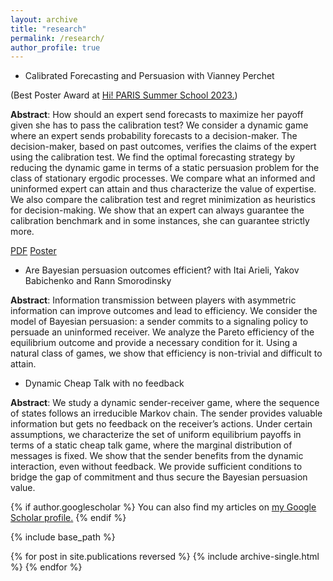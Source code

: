 ```yaml
---
layout: archive
title: "research"
permalink: /research/
author_profile: true
---
```



- Calibrated Forecasting and Persuasion with Vianney Perchet

(Best Poster Award at <u><a href="https://summerschool.hi-paris.fr">Hi! PARIS Summer School 2023</a>.</u>)






**Abstract**:  How should an expert send forecasts to maximize her payoff given she has to pass the calibration test? We consider a dynamic game where an expert sends probability forecasts to a decision-maker. The decision-maker, based on  past outcomes, verifies the claims of the expert using the calibration test.  We find the optimal forecasting strategy by reducing the dynamic  game in terms of a static persuasion problem for the class of stationary ergodic processes.   We compare what an informed and uninformed expert can attain and thus characterize the value of expertise. We also compare the calibration test and regret minimization as heuristics for decision-making. We show that an expert can always guarantee the calibration benchmark and in some instances, she can guarantee strictly more.

<div class="button-container">
  <a href="https://atulya-jain.github.io/files/calibration.pdf" download class="button">PDF</a>
  <a href="https://atulya-jain.github.io/files/poster-calibration.pdf" download class="button">Poster</a>
</div>



- Are Bayesian persuasion outcomes efficient? with Itai Arieli, Yakov Babichenko and Rann Smorodinsky

**Abstract**:  Information transmission between players with asymmetric information can improve outcomes and lead to  efficiency. We consider the model of Bayesian persuasion: a sender commits to a signaling policy to persuade an uninformed receiver. We analyze the Pareto efficiency of the equilibrium outcome and provide a necessary condition for it.  Using a natural class of games, we show that  efficiency   is non-trivial and  difficult to attain.


- Dynamic Cheap Talk with no feedback


**Abstract**: We study a dynamic sender-receiver game, where the sequence of states follows an irreducible Markov chain. The sender provides valuable information but gets no feedback on the receiver’s actions. Under certain assumptions, we characterize the set of uniform equilibrium payoffs in terms of a static cheap talk game, where the marginal distribution of messages is fixed. We show that the sender benefits from the dynamic interaction, even without feedback. We provide sufficient conditions to bridge the gap of commitment and thus secure the Bayesian persuasion value.



{% if author.googlescholar %}
  You can also find my articles on <u><a href="{{author.googlescholar}}">my Google Scholar profile</a>.</u>
{% endif %}

{% include base_path %}

{% for post in site.publications reversed %}
  {% include archive-single.html %}
{% endfor %}

